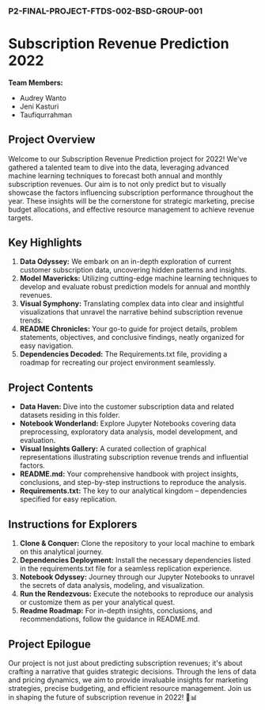 ### P2-FINAL-PROJECT-FTDS-002-BSD-GROUP-001
# Subscription Revenue Prediction 2022

**Team Members:**
- Audrey Wanto
- Jeni Kasturi
- Taufiqurrahman

## Project Overview
Welcome to our Subscription Revenue Prediction project for 2022! We've gathered a talented team to dive into the data, leveraging advanced machine learning techniques to forecast both annual and monthly subscription revenues. Our aim is to not only predict but to visually showcase the factors influencing subscription performance throughout the year. These insights will be the cornerstone for strategic marketing, precise budget allocations, and effective resource management to achieve revenue targets.

## Key Highlights
1. **Data Odyssey:** We embark on an in-depth exploration of current customer subscription data, uncovering hidden patterns and insights.
2. **Model Mavericks:** Utilizing cutting-edge machine learning techniques to develop and evaluate robust prediction models for annual and monthly revenues.
3. **Visual Symphony:** Translating complex data into clear and insightful visualizations that unravel the narrative behind subscription revenue trends.
4. **README Chronicles:** Your go-to guide for project details, problem statements, objectives, and conclusive findings, neatly organized for easy navigation.
5. **Dependencies Decoded:** The Requirements.txt file, providing a roadmap for recreating our project environment seamlessly.

## Project Contents
- **Data Haven:** Dive into the customer subscription data and related datasets residing in this folder.
- **Notebook Wonderland:** Explore Jupyter Notebooks covering data preprocessing, exploratory data analysis, model development, and evaluation.
- **Visual Insights Gallery:** A curated collection of graphical representations illustrating subscription revenue trends and influential factors.
- **README.md:** Your comprehensive handbook with project insights, conclusions, and step-by-step instructions to reproduce the analysis.
- **Requirements.txt:** The key to our analytical kingdom – dependencies specified for easy replication.

## Instructions for Explorers
1. **Clone & Conquer:** Clone the repository to your local machine to embark on this analytical journey.
2. **Dependencies Deployment:** Install the necessary dependencies listed in the requirements.txt file for a seamless replication experience.
3. **Notebook Odyssey:** Journey through our Jupyter Notebooks to unravel the secrets of data analysis, modeling, and visualization.
4. **Run the Rendezvous:** Execute the notebooks to reproduce our analysis or customize them as per your analytical quest.
5. **Readme Roadmap:** For in-depth insights, conclusions, and recommendations, follow the guidance in README.md.

## Project Epilogue
Our project is not just about predicting subscription revenues; it's about crafting a narrative that guides strategic decisions. Through the lens of data and pricing dynamics, we aim to provide invaluable insights for marketing strategies, precise budgeting, and efficient resource management. Join us in shaping the future of subscription revenue in 2022! 🚀📊
